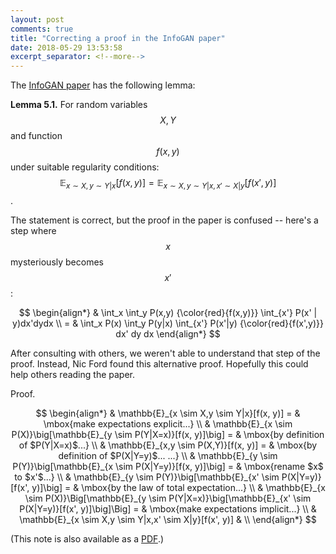 ```yaml
---
layout: post
comments: true
title: "Correcting a proof in the InfoGAN paper"
date: 2018-05-29 13:53:58
excerpt_separator: <!--more-->
---
```


The
[InfoGAN paper](https://arxiv.org/pdf/1606.03657.pdf)
has the following lemma:


**Lemma 5.1.**
For random variables $$X, Y$$ and function $$f(x, y)$$ under suitable regularity conditions:
$$\mathbb{E}_{x \sim X, y \sim Y|x}[f(x, y)] = 
 \mathbb{E}_{x \sim X, y \sim Y|x, x' \sim X|y}[f(x', y)]$$.


The statement is correct, but the proof in the paper is confused -- here's a step where $$x$$ mysteriously becomes $$x'$$:

<!--more-->

$$
\begin{align*}
& \int_x \int_y P(x,y) {\color{red}{f(x,y)}} \int_{x'} P(x' | y)dx'dydx \\
= & \int_x P(x) \int_y P(y|x) \int_{x'} P(x'|y) {\color{red}{f(x',y)}} dx' dy dx
\end{align*}
$$

After consulting with others, we weren't able to understand that step of the proof. Instead, Nic Ford found this alternative proof. Hopefully this could help others reading the paper.

Proof.

$$
\begin{align*}
   & \mathbb{E}_{x \sim X,y \sim Y|x}[f(x, y)] = & \mbox{make expectations explicit...} \\
   & \mathbb{E}_{x \sim P(X)}\big[\mathbb{E}_{y \sim P(Y|X=x)}[f(x, y)]\big] = & \mbox{by definition of $P(Y|X=x)$...} \\
   & \mathbb{E}_{x,y \sim P(X,Y)}[f(x, y)] = & \mbox{by definition of $P(X|Y=y)$... ...} \\
   & \mathbb{E}_{y \sim P(Y)}\big[\mathbb{E}_{x \sim P(X|Y=y)}[f(x, y)]\big] = & \mbox{rename $x$ to $x'$...} \\
   & \mathbb{E}_{y \sim P(Y)}\big[\mathbb{E}_{x' \sim P(X|Y=y)}[f(x', y)]\big] = & \mbox{by the law of total expectation...} \\
   & \mathbb{E}_{x \sim P(X)}\Big[\mathbb{E}_{y \sim P(Y|X=x)}\big[\mathbb{E}_{x' \sim P(X|Y=y)}[f(x', y)]\big]\Big] = &  \mbox{make expectations implicit...} \\
   & \mathbb{E}_{x \sim X,y \sim Y|x,x' \sim X|y}[f(x', y)] & \\
\end{align*}
$$


(This note is also available as a [PDF](/assets/correct-proof-of-infogan-lemma.pdf).)
